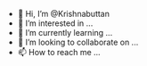 - 👋 Hi, I’m @Krishnabuttan
- 👀 I’m interested in ...
- 🌱 I’m currently learning ...
- 💞️ I’m looking to collaborate on ...
- 📫 How to reach me ...

<!---
Krishnabuttan/Krishnabuttan is a ✨ special ✨ repository because its `README.md` (this file) appears on your GitHub profile.
You can click the Preview link to take a look at your changes.
--->
